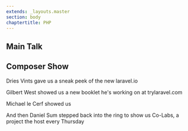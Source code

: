 ```yaml
---
extends: _layouts.master
section: body
chaptertitle: PHP
---
```


## Main Talk

## Composer Show

Dries Vints gave us a sneak peek of the new laravel.io

Gilbert West showed us a new booklet he's working on at trylaravel.com

Michael le Cerf showed us

And then Daniel Sum stepped back into the ring to show us Co-Labs, a project the host every Thursday